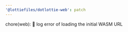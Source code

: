 ```yaml
---
'@lottiefiles/dotlottie-web': patch
---
```


chore(web): 🤖 log error of loading the initial WASM URL
